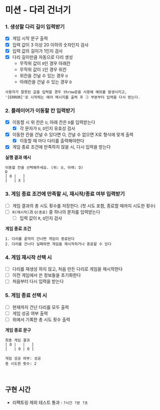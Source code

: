 # 미션 - 다리 건너기

### 1. 생성할 다리 길이 입력받기

- [x] 게임 시작 문구 출력
- [x] 입력 값이 3 이상 20 이하의 숫자인지 검사
- [x] 입력 값의 길이가 1인지 검사
- [x] 다리 길이만큼 자동으로 다리 생성
  - 무작위 값이 `0`인 경우 아래칸
  - 무작위 값이 `1`인 경우 위칸
  - 위칸을 건널 수 있는 경우 `U`
  - 아래칸을 건널 수 있는 경우 `D`

```
사용자가 잘못된 값을 입력할 경우 throw문을 사용해 예외를 발생시키고,
'[ERROR]'로 시작하는 에러 메시지를 출력 후 그 부분부터 입력을 다시 받는다.
```

### 2. 플레이어가 이동할 칸 입력받기

- [x] 이동할 시 위 칸은 `U`, 아래 칸은 `D`를 입력받는다
  - [x] 각 문자가 `U`, `D`인지 유효성 검사
- [x] 이동한 칸을 건널 수 있다면 O, 건널 수 없으면 X로 형식에 맞게 출력
  - [x] 이동할 때 마다 다리를 출력해야한다
- [x] 게임 종료 조건에 만족하지 않을 시, 다시 입력을 받는다

**실행 결과 예시**

```
이동할 칸을 선택해주세요. (위: U, 아래: D)
D
[ O |   ]
[   | X ]
```

### 3. 게임 종료 조건에 만족할 시, 재시작/종료 여부 입력받기

- [ ] 게임 결과의 총 시도 횟수를 저장한다. (첫 시도 포함, 종료할 때까지 시도한 횟수)
- [ ] `R(재시작)`과 `Q(종료)` 중 하나의 문자를 입력받는다
  - [ ] 입력 값이 `R`, `Q`인지 검사

**게임 종료 조건**

```
1. 다리를 끝까지 건너면 게임이 종료된다
2. 다리를 건너다 실패하면 게임을 재시작하거나 종료할 수 있다
```

### 4. 게임 재시작 선택 시

- [ ] 다리를 재생성 하지 않고, 처음 만든 다리로 게임을 재시작한다
- [ ] 이전 게임에서 쓴 정보들을 초기화한다
- [ ] 처음부터 다시 입력을 받는다

### 5. 게임 종료 선택 시

- [ ] 현재까지 건넌 다리를 모두 출력
- [ ] 게임 성공 여부 출력
- [ ] 위에서 기록한 총 시도 횟수 출력

**게임 종료 문구**

```
최종 게임 결과
[ O |   |   ]
[   | O | O ]

게임 성공 여부: 성공
총 시도한 횟수: 2
```

<br >

## 구현 시간

- 리팩토링 제외 테스트 통과 : `?시간 ?분 ?초`
